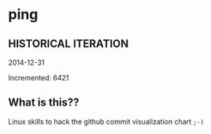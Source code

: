 # ping

## HISTORICAL ITERATION
2014-12-31

Incremented: 6421

## What is this?? 
Linux skills to hack the github commit visualization chart `;-)`
